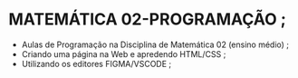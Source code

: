 # MATEMÁTICA 02-PROGRAMAÇÃO ;
- Aulas de Programação na Disciplina de Matemática 02 (ensino médio) ; 
- Criando uma página na Web e apredendo HTML/CSS ;
- Utilizando os editores FIGMA/VSCODE ;
